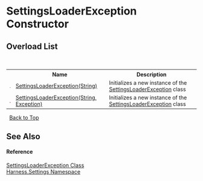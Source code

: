 # SettingsLoaderException Constructor 
 


## Overload List
&nbsp;<table><tr><th></th><th>Name</th><th>Description</th></tr><tr><td>![Public method](media/pubmethod.gif "Public method")</td><td><a href="feefaec1-0193-a425-be94-e4845402a8d8">SettingsLoaderException(String)</a></td><td>
Initializes a new instance of the <a href="00d2e9ec-6ebe-cd2b-9a61-b3e883c327f3">SettingsLoaderException</a> class</td></tr><tr><td>![Public method](media/pubmethod.gif "Public method")</td><td><a href="bd94e6e5-c826-3d3a-f779-8f9abc188ca6">SettingsLoaderException(String, Exception)</a></td><td>
Initializes a new instance of the <a href="00d2e9ec-6ebe-cd2b-9a61-b3e883c327f3">SettingsLoaderException</a> class</td></tr></table>&nbsp;
<a href="#settingsloaderexception-constructor">Back to Top</a>

## See Also


#### Reference
<a href="00d2e9ec-6ebe-cd2b-9a61-b3e883c327f3">SettingsLoaderException Class</a><br /><a href="71b20054-d355-35ae-710d-5484ba2d4fce">Harness.Settings Namespace</a><br />